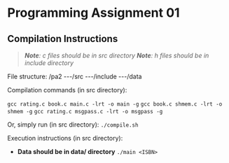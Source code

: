 # Programming Assignment 01

## Compilation Instructions

>*__Note__: c files should be in src directory*
>*__Note__: h files should be in include directory*


File structure:
/pa2
---/src
---/include
---/data

Compilation commands (in src directory):

`gcc rating.c book.c main.c -lrt -o main -g`
`gcc book.c shmem.c -lrt -o shmem -g`
`gcc rating.c msgpass.c -lrt -o msgpass -g`

Or, simply run (in src directory):
`./compile.sh`


Execution instructions (in src directory):
- __Data should be in data/ directory__
`./main <ISBN>`
